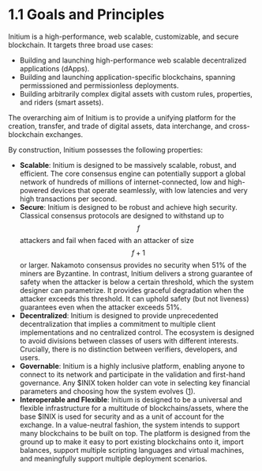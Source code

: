 # 1.1 Goals and Principles

Initium is a high-performance, web scalable, customizable, and secure blockchain. It targets three broad use cases:

* Building and launching high-performance web scalable decentralized applications (dApps).&#x20;
* &#x20;Building and launching application-specific blockchains, spanning permisssioned and permissionless deployments.&#x20;
* Building arbitrarily complex digital assets with custom rules, properties, and riders (smart assets).&#x20;

The overarching aim of Initium is to provide a unifying platform for the creation, transfer, and trade of digital assets, data interchange, and cross-blockchain exchanges.



By construction, Initium possesses the following properties:

* **Scalable**: Initium is designed to be massively scalable, robust, and efficient. The core consensus engine can potentially support a global network of hundreds of millions of internet-connected, low and high-powered devices that operate seamlessly, with low latencies and very high transactions per second.
* **Secure**: Initium is designed to be robust and achieve high security. Classical consensus protocols are designed to withstand up to $$f$$ attackers and fail when faced with an attacker of size $$f + 1$$ or larger. Nakamoto consensus provides no security when 51% of the miners are Byzantine. In contrast, Initium delivers a strong guarantee of safety when the attacker is below a certain threshold, which the system designer can parametrize. It provides graceful degradation when the attacker exceeds this threshold. It can uphold safety (but not liveness) guarantees even when the attacker exceeds 51%.&#x20;
* **Decentralized**: Initium is designed to provide unprecedented decentralization that implies a commitment to multiple client implementations and no centralized control. The ecosystem is designed to avoid divisions between classes of users with different interests. Crucially, there is no distinction between verifiers, developers, and users.
* **Governable**: Initium is a highly inclusive platform, enabling anyone to connect to its network and participate in the validation and first-hand governance. Any $INIX token holder can vote in selecting key financial parameters and choosing how the system evolves ([1](../appendixes/references.md)).
* **Interoperable and Flexible**: Initium is designed to be a universal and flexible infrastructure for a multitude of blockchains/assets, where the base $INIX is used for security and as a unit of account for the exchange. In a value-neutral fashion, the system intends to support many blockchains to be built on top. The platform is designed from the ground up to make it easy to port existing blockchains onto it, import balances, support multiple scripting languages and virtual machines, and meaningfully support multiple deployment scenarios.
